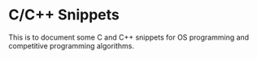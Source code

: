 # C/C++ Snippets
This is to document some C and C++ snippets for OS programming and competitive programming algorithms. 